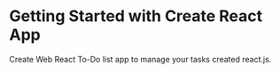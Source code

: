 # Getting Started with Create React App

Create Web React To-Do list app to manage your tasks created react.js. 
